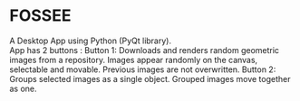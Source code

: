 # FOSSEE

A Desktop App using Python (PyQt library).\
App has 2 buttons : 
Button 1: Downloads and renders random geometric images from a repository. Images appear randomly on the canvas, selectable and movable. Previous images are not overwritten.
Button 2: Groups selected images as a single object. Grouped images move together as one.
